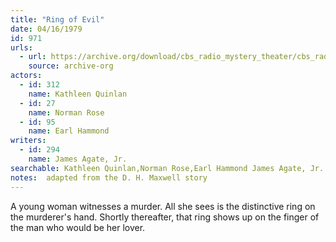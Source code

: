 ```yaml
---
title: "Ring of Evil"
date: 04/16/1979
id: 971
urls: 
  - url: https://archive.org/download/cbs_radio_mystery_theater/cbs_radio_mystery_theater-0951-1000.zip/cbs_radio_mystery_theater-0951-1000%2Fcbsrmt_0971_ring_of_evil.mp3
    source: archive-org
actors:  
  - id: 312
    name: Kathleen Quinlan  
  - id: 27
    name: Norman Rose  
  - id: 95
    name: Earl Hammond
writers:  
  - id: 294
    name: James Agate, Jr.
searchable: Kathleen Quinlan,Norman Rose,Earl Hammond James Agate, Jr.
notes:  adapted from the D. H. Maxwell story
---
```

A young woman witnesses a murder. All she sees is the distinctive ring on the murderer's hand. Shortly thereafter, that ring shows up on the finger of the man who would be her lover.